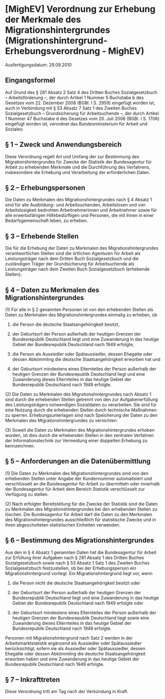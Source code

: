 # [MighEV] Verordnung zur Erhebung der Merkmale des Migrationshintergrundes  (Migrationshintergrund-Erhebungsverordnung - MighEV)

Ausfertigungsdatum: 29.09.2010

 

## Eingangsformel

Auf Grund des § 281 Absatz 2 Satz 4 des Dritten Buches Sozialgesetzbuch – Arbeitsförderung –, der durch Artikel 1 Nummer 5 Buchstabe b des Gesetzes vom 22. Dezember 2008 (BGBl. I S. 2959) eingefügt worden ist, auch in Verbindung mit § 53 Absatz 7 Satz 1 des Zweiten Buches Sozialgesetzbuch – Grundsicherung für Arbeitsuchende –, der durch Artikel 1 Nummer 47 Buchstabe d des Gesetzes vom 20. Juli 2006 (BGBl. I S. 1706) eingefügt worden ist, verordnet das Bundesministerium für Arbeit und Soziales:


## § 1 – Zweck und Anwendungsbereich

Diese Verordnung regelt Art und Umfang der zur Bestimmung des Migrationshintergrundes für Zwecke der Statistik der Bundesagentur für Arbeit zu erhebenden Merkmale und die Durchführung des Verfahrens, insbesondere die Erhebung und Verarbeitung der erforderlichen Daten.


## § 2 – Erhebungspersonen

Die Daten zu Merkmalen des Migrationshintergrundes nach § 4 Absatz 1 sind für alle Ausbildung- und Arbeitsuchenden, Arbeitslosen und von Arbeitslosigkeit bedrohten Arbeitnehmerinnen und Arbeitnehmer sowie für alle erwerbsfähigen Hilfebedürftigen und Personen, die mit ihnen in einer Bedarfsgemeinschaft leben, zu erheben.


## § 3 – Erhebende Stellen

Die für die Erhebung der Daten zu Merkmalen des Migrationshintergrundes verantwortlichen Stellen sind die örtlichen Agenturen für Arbeit als Leistungsträger nach dem Dritten Buch Sozialgesetzbuch und die zuständigen Träger der Grundsicherung für Arbeitsuchende als Leistungsträger nach dem Zweiten Buch Sozialgesetzbuch (erhebende Stellen).


## § 4 – Daten zu Merkmalen des Migrationshintergrundes

(1) Für alle in § 2 genannten Personen ist von den erhebenden Stellen als Daten zu Merkmalen des Migrationshintergrundes einmalig zu erheben, ob

1. die Person die deutsche Staatsangehörigkeit besitzt,

2. der Geburtsort der Person außerhalb der heutigen Grenzen der Bundesrepublik Deutschland liegt und eine Zuwanderung in das heutige Gebiet der Bundesrepublik Deutschland nach 1949 erfolgte,

3. die Person als Aussiedler oder Spätaussiedler, dessen Ehegatte oder dessen Abkömmling die deutsche Staatsangehörigkeit erworben hat und

4. der Geburtsort mindestens eines Elternteiles der Person außerhalb der heutigen Grenzen der Bundesrepublik Deutschland liegt und eine Zuwanderung dieses Elternteiles in das heutige Gebiet der Bundesrepublik Deutschland nach 1949 erfolgte.

(2) Die Daten zu Merkmalen des Migrationshintergrundes nach Absatz 1 sind durch die erhebenden Stellen getrennt von den zur Aufgabenerfüllung des Leistungsträgers notwendigen Sozialdaten zu verarbeiten. Sie sind für eine Nutzung durch die erhebenden Stellen durch technische Maßnahmen zu sperren. Erhebungsunterlagen sind nach Speicherung der Daten zu den Merkmalen des Migrationshintergrundes zu vernichten.

(3) Soweit die Daten zu Merkmalen des Migrationshintergrundes erhoben wurden, ist dies durch die erhebenden Stellen in den zentralen Verfahren der Informationstechnik zur Vermeidung einer doppelten Erhebung zu kennzeichnen.


## § 5 – Anforderungen an die Datenübermittlung

(1) Die Daten zu Merkmalen des Migrationshintergrundes sind von den erhebenden Stellen unter Angabe der Kundennummer automatisiert und verschlüsselt an die Bundesagentur für Arbeit zu übermitteln oder innerhalb der Bundesagentur für Arbeit dem Bereich Statistik verschlüsselt zur Verfügung zu stellen.

(2) Nach erfolgter Bereitstellung für die Zwecke der Statistik sind die Daten zu Merkmalen des Migrationshintergrundes bei den erhebenden Stellen zu löschen. Die Bundesagentur für Arbeit darf die Daten zu den Merkmalen des Migrationshintergrundes ausschließlich für statistische Zwecke und in ihren abgeschotteten statistischen Einheiten verwenden.


## § 6 – Bestimmung des Migrationshintergrundes

Aus den in § 4 Absatz 1 genannten Daten hat die Bundesagentur für Arbeit zur Erfüllung ihrer Aufgaben nach § 281 Absatz 1 des Dritten Buches Sozialgesetzbuch sowie nach § 53 Absatz 1 Satz 1 des Zweiten Buches Sozialgesetzbuch festzustellen, ob bei der Erhebungsperson ein Migrationshintergrund vorliegt. Ein Migrationshintergrund liegt vor, wenn

1. die Person nicht die deutsche Staatsangehörigkeit besitzt oder

2. der Geburtsort der Person außerhalb der heutigen Grenzen der Bundesrepublik Deutschland liegt und eine Zuwanderung in das heutige Gebiet der Bundesrepublik Deutschland nach 1949 erfolgte oder

3. der Geburtsort mindestens eines Elternteiles der Person außerhalb der heutigen Grenzen der Bundesrepublik Deutschland liegt sowie eine Zuwanderung dieses Elternteiles in das heutige Gebiet der Bundesrepublik Deutschland nach 1949 erfolgte.

Personen mit Migrationshintergrund nach Satz 2 werden in der Arbeitsmarktstatistik ergänzend als Aussiedler oder Spätaussiedler berücksichtigt, sofern sie als Aussiedler oder Spätaussiedler, dessen Ehegatte oder dessen Abkömmling die deutsche Staatsangehörigkeit erworben haben und eine Zuwanderung in das heutige Gebiet der Bundesrepublik Deutschland nach 1949 erfolgte.


## § 7 – Inkrafttreten

Diese Verordnung tritt am Tag nach der Verkündung in Kraft.

